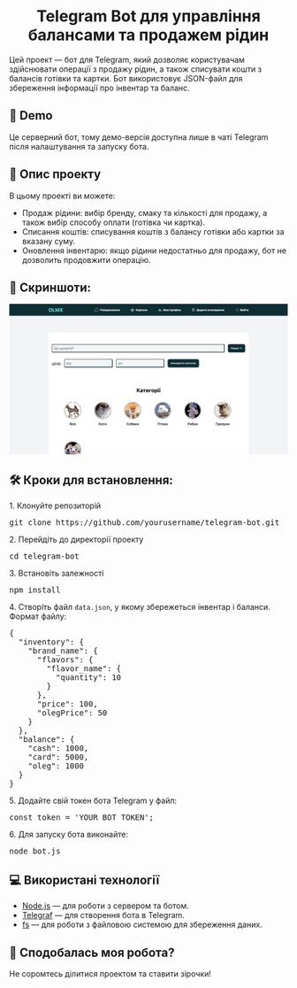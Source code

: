 <h1 align="center">Telegram Bot для управління балансами та продажем рідин</h1>

<p>Цей проект — бот для Telegram, який дозволяє користувачам здійснювати операції з продажу рідин, а також списувати кошти з балансів готівки та картки. Бот використовує JSON-файл для збереження інформації про інвентар та баланс.</p>

<h2>🚀 Demo</h2>

<p>Це серверний бот, тому демо-версія доступна лише в чаті Telegram після налаштування та запуску бота. </p>

<h2>🧐 Опис проекту</h2>

<p>В цьому проекті ви можете:</p>
<ul>
  <li>Продаж рідини: вибір бренду, смаку та кількості для продажу, а також вибір способу оплати (готівка чи картка).</li>
  <li>Списання коштів: списування коштів з балансу готівки або картки за вказану суму.</li>
  <li>Оновлення інвентарю: якщо рідини недостатньо для продажу, бот не дозволить продовжити операцію.</li>
</ul>

<h2>📸 Скриншоти:</h2>

<img src="https://github.com/aduvancik/aduvancik/blob/main/Знімок%20екрана%202024-06-14%20о%2013.32.44.png" alt="Screenshot">

<h2>🛠️ Кроки для встановлення:</h2>

<p>1. Клонуйте репозиторій</p>

<pre>
git clone https://github.com/yourusername/telegram-bot.git
</pre>

<p>2. Перейдіть до директорії проекту</p>

<pre>
cd telegram-bot
</pre>

<p>3. Встановіть залежності</p>

<pre>
npm install
</pre>

<p>4. Створіть файл <code>data.json</code>, у якому збережеться інвентар і баланси. Формат файлу:</p>

<pre>
{
  "inventory": {
    "brand_name": {
      "flavors": {
        "flavor_name": {
          "quantity": 10
        }
      },
      "price": 100,
      "olegPrice": 50
    }
  },
  "balance": {
    "cash": 1000,
    "card": 5000,
    "oleg": 1000
  }
}
</pre>

<p>5. Додайте свій токен бота Telegram у файл:</p>

<pre>
const token = 'YOUR_BOT_TOKEN';
</pre>

<p>6. Для запуску бота виконайте:</p>

<pre>
node bot.js
</pre>

<h2>💻 Використані технології</h2>

<ul>
  <li><a href="https://nodejs.org/en/">Node.js</a> — для роботи з сервером та ботом.</li>
  <li><a href="https://www.npmjs.com/package/telegraf">Telegraf</a> — для створення бота в Telegram.</li>
  <li><a href="https://www.npmjs.com/package/fs">fs</a> — для роботи з файловою системою для збереження даних.</li>
</ul>

<h2>💖 Сподобалась моя робота?</h2>

<p>Не соромтесь ділитися проектом та ставити зірочки!</p>
